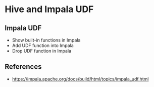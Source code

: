 Hive and Impala UDF
===================

Impala UDF
-------------------
* Show built-in functions in Impala
* Add UDF function into Impala
* Drop UDF function in Impala

References
-------------------
* https://impala.apache.org/docs/build/html/topics/impala_udf.html
